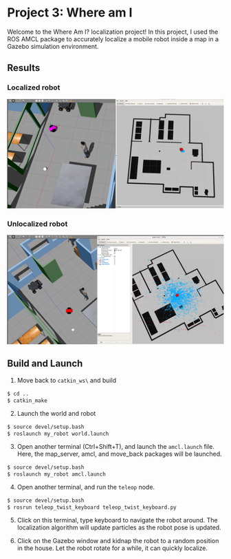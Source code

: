 # Project 3: Where am I

Welcome to the Where Am I? localization project! In this project, I used the ROS AMCL package to accurately localize a mobile robot inside a map in a Gazebo simulation environment.

## Results

### Localized robot

<p>
  <img src="https://github.com/RonaldoCD/Udacity-Robotics-Software-Engineer-Nanodegree-Projects/blob/main/Project%203:%20Where%20am%20I/images/Localized%203.png" width="800" title="2D Map">
</p>

### Unlocalized robot

<p>
  <img src="https://github.com/RonaldoCD/Udacity-Robotics-Software-Engineer-Nanodegree-Projects/blob/main/Project%203:%20Where%20am%20I/images/Unlocalized.png" width="800" title="3D Map">
</p>


## Build and Launch

1. Move back to `catkin_ws\` and build
```
$ cd ..
$ catkin_make
```

2. Launch the world and robot
```
$ source devel/setup.bash
$ roslaunch my_robot world.launch
```

3. Open another terminal (Ctrl+Shift+T), and launch the `amcl.launch` file. Here,
the map_server, amcl, and move_back packages will be launched.
```
$ source devel/setup.bash
$ roslaunch my_robot amcl.launch
```

4. Open another terminal, and run the `teleop` node.
```
$ source devel/setup.bash
$ rosrun teleop_twist_keyboard teleop_twist_keyboard.py
```

5. Click on this terminal, type keyboard to navigate the robot around. The 
localization algorithm will update particles as the robot pose is updated.

6. Click on the Gazebo window and kidnap the robot to a random position in the
house. Let the robot rotate for a while, it can quickly localize.

